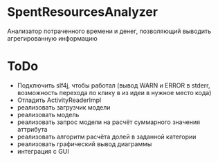 # SpentResourcesAnalyzer
Анализатор потраченного времени и денег, позволяющий выводить агрегированную информацию

# ToDo
* Подключить slf4j, чтобы работал (вывод WARN и ERROR в stderr, возможность перехода по клику в из идеи в нужное место кода)
* Отладить ActivityReaderImpl
* реализовать загрузчик модели
* реализовать модель
* реализовать запрос модели на расчёт суммарного значения аттрибута
* реализовать алгоритм расчёта долей в заданной категории
* реализовать графический вывод диаграммы
* интеграция с GUI
